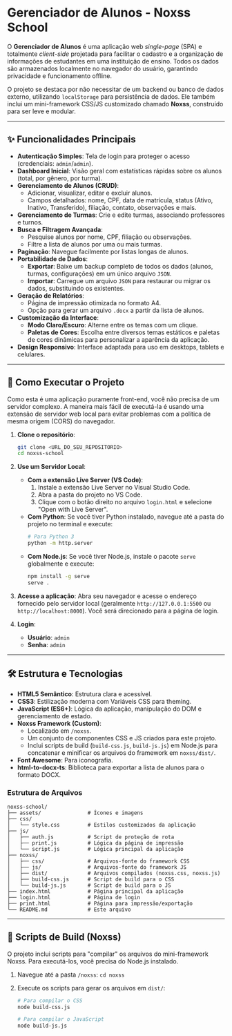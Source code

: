 # Gerenciador de Alunos - Noxss School

O **Gerenciador de Alunos** é uma aplicação web _single-page_ (SPA) e totalmente _client-side_ projetada para facilitar o cadastro e a organização de informações de estudantes em uma instituição de ensino. Todos os dados são armazenados localmente no navegador do usuário, garantindo privacidade e funcionamento offline.

O projeto se destaca por não necessitar de um backend ou banco de dados externo, utilizando `localStorage` para persistência de dados. Ele também inclui um mini-framework CSS/JS customizado chamado **Noxss**, construído para ser leve e modular.

---

## ✨ Funcionalidades Principais

- **Autenticação Simples**: Tela de login para proteger o acesso (credenciais: `admin`/`admin`).
- **Dashboard Inicial**: Visão geral com estatísticas rápidas sobre os alunos (total, por gênero, por turma).
- **Gerenciamento de Alunos (CRUD)**:
  - Adicionar, visualizar, editar e excluir alunos.
  - Campos detalhados: nome, CPF, data de matrícula, status (Ativo, Inativo, Transferido), filiação, contato, observações e mais.
- **Gerenciamento de Turmas**: Crie e edite turmas, associando professores e turnos.
- **Busca e Filtragem Avançada**:
  - Pesquise alunos por nome, CPF, filiação ou observações.
  - Filtre a lista de alunos por uma ou mais turmas.
- **Paginação**: Navegue facilmente por listas longas de alunos.
- **Portabilidade de Dados**:
  - **Exportar**: Baixe um backup completo de todos os dados (alunos, turmas, configurações) em um único arquivo `JSON`.
  - **Importar**: Carregue um arquivo `JSON` para restaurar ou migrar os dados, substituindo os existentes.
- **Geração de Relatórios**:
  - Página de impressão otimizada no formato A4.
  - Opção para gerar um arquivo `.docx` a partir da lista de alunos.
- **Customização da Interface**:
  - **Modo Claro/Escuro**: Alterne entre os temas com um clique.
  - **Paletas de Cores**: Escolha entre diversos temas estáticos e paletas de cores dinâmicas para personalizar a aparência da aplicação.
- **Design Responsivo**: Interface adaptada para uso em desktops, tablets e celulares.

---

## 🚀 Como Executar o Projeto

Como esta é uma aplicação puramente front-end, você não precisa de um servidor complexo. A maneira mais fácil de executá-la é usando uma extensão de servidor web local para evitar problemas com a política de mesma origem (CORS) do navegador.

1.  **Clone o repositório**:

    ```bash
    git clone <URL_DO_SEU_REPOSITORIO>
    cd noxss-school
    ```

2.  **Use um Servidor Local**:

    - **Com a extensão Live Server (VS Code)**:
      1.  Instale a extensão Live Server no Visual Studio Code.
      2.  Abra a pasta do projeto no VS Code.
      3.  Clique com o botão direito no arquivo `login.html` e selecione "Open with Live Server".
    - **Com Python**:
      Se você tiver Python instalado, navegue até a pasta do projeto no terminal e execute:
      ```bash
      # Para Python 3
      python -m http.server
      ```
    - **Com Node.js**:
      Se você tiver Node.js, instale o pacote `serve` globalmente e execute:
      ```bash
      npm install -g serve
      serve .
      ```

3.  **Acesse a aplicação**:
    Abra seu navegador e acesse o endereço fornecido pelo servidor local (geralmente `http://127.0.0.1:5500` ou `http://localhost:8000`). Você será direcionado para a página de login.

4.  **Login**:
    - **Usuário**: `admin`
    - **Senha**: `admin`

---

## 🛠️ Estrutura e Tecnologias

- **HTML5 Semântico**: Estrutura clara e acessível.
- **CSS3**: Estilização moderna com Variáveis CSS para theming.
- **JavaScript (ES6+)**: Lógica da aplicação, manipulação do DOM e gerenciamento de estado.
- **Noxss Framework (Custom)**:
  - Localizado em `/noxss`.
  - Um conjunto de componentes CSS e JS criados para este projeto.
  - Inclui scripts de build (`build-css.js`, `build-js.js`) em Node.js para concatenar e minificar os arquivos do framework em `noxss/dist/`.
- **Font Awesome**: Para iconografia.
- **html-to-docx-ts**: Biblioteca para exportar a lista de alunos para o formato DOCX.

### Estrutura de Arquivos

```
noxss-school/
├── assets/               # Ícones e imagens
├── css/
│   └── style.css         # Estilos customizados da aplicação
├── js/
│   ├── auth.js           # Script de proteção de rota
│   ├── print.js          # Lógica da página de impressão
│   └── script.js         # Lógica principal da aplicação
├── noxss/
│   ├── css/              # Arquivos-fonte do framework CSS
│   ├── js/               # Arquivos-fonte do framework JS
│   ├── dist/             # Arquivos compilados (noxss.css, noxss.js)
│   ├── build-css.js      # Script de build para o CSS
│   └── build-js.js       # Script de build para o JS
├── index.html            # Página principal da aplicação
├── login.html            # Página de login
├── print.html            # Página para impressão/exportação
└── README.md             # Este arquivo
```

---

## 🔧 Scripts de Build (Noxss)

O projeto inclui scripts para "compilar" os arquivos do mini-framework Noxss. Para executá-los, você precisa do Node.js instalado.

1.  Navegue até a pasta `/noxss`: `cd noxss`
2.  Execute os scripts para gerar os arquivos em `dist/`:

    ```bash
    # Para compilar o CSS
    node build-css.js

    # Para compilar o JavaScript
    node build-js.js
    ```

